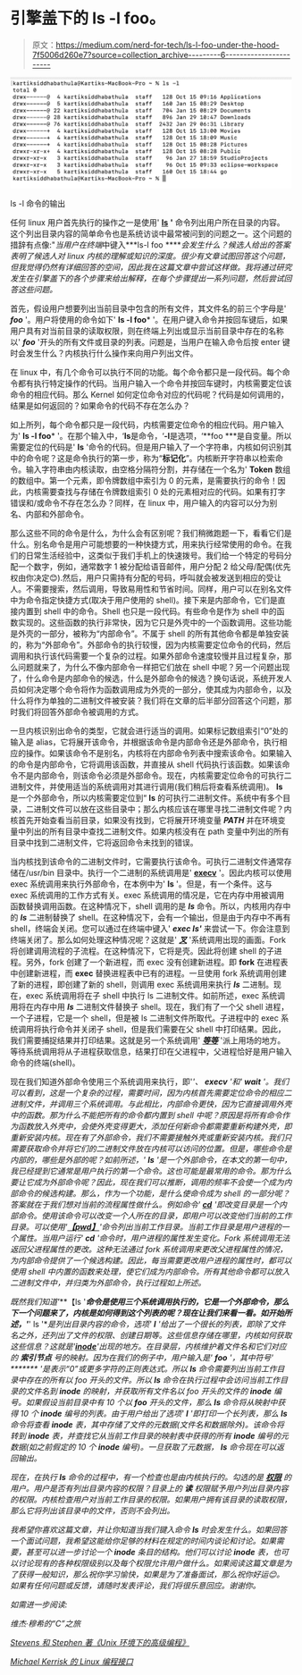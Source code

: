 # 引擎盖下的 ls -l foo。

> 原文：<https://medium.com/nerd-for-tech/ls-l-foo-under-the-hood-7f5006d260e7?source=collection_archive---------6----------------------->

![](img/e788d0474fabfc7faa6019bca19944bd.png)

ls -l 命令的输出

任何 linux 用户首先执行的操作之一是使用' [**ls**](https://man7.org/linux/man-pages/man1/ls.1.html) **'** 命令列出用户所在目录的内容。这个列出目录内容的简单命令也是系统访谈中最常被问到的问题之一。这个问题的措辞有点像:"*当用户在终端*中键入***ls-l foo *****会发生什么？候选人给出的答案表明了候选人对 linux 内核的理解或知识的深度。很少有文章试图回答这个问题，但我觉得仍然有详细回答的空间，因此我在这篇文章中尝试这样做。我将通过研究发生在引擎盖下的各个步骤来给出解释，在每个步骤提出一系列问题，然后尝试回答这些问题。*

首先，假设用户想要列出当前目录中包含的所有文件，其文件名的前三个字母是' ***foo*** '。用户将使用的命令如下' **ls -l foo*** '。在用户键入命令并按回车键后，如果用户具有对当前目录的读取权限，则在终端上列出或显示当前目录中存在的名称以' ***foo*** '开头的所有文件或目录的列表。问题是，当用户在输入命令后按 enter 键时会发生什么？内核执行什么操作来向用户列出文件。

在 linux 中，有几个命令可以执行不同的功能。每个命令都只是一段代码。每个命令都有执行特定操作的代码。当用户输入一个命令并按回车键时，内核需要定位该命令的相应代码。那么 Kernel 如何定位命令对应的代码呢？代码是如何调用的，结果是如何返回的？如果命令的代码不存在怎么办？

如上所列，每个命令都只是一段代码，内核需要定位命令的相应代码。用户输入为' **ls -l foo*** '。在那个输入中，‘**ls**是命令，‘**-l**是选项，‘**foo ***是自变量。所以需要定位的代码是' **ls** '命令的代码。但是用户输入了一个字符串，内核如何识别其中的命令呢？这是命令执行的第一步，称为“**标记化**”。内核断开字符串以检索命令。输入字符串由内核读取，由空格分隔符分割，并存储在一个名为' **Token** 数组的数组中。第一个元素，即令牌数组中索引为 0 的元素，是需要执行的命令！因此，内核需要查找与存储在令牌数组索引 0 处的元素相对应的代码。如果有打字错误和/或命令不存在怎么办？同样，在 linux 中，用户输入的内容可以分为别名、内部和外部命令。

那么这些不同的命令是什么，为什么会有区别呢？我们稍微跑题一下，看看它们是什么。别名命令是用户可能想要的一种快捷方式，用来执行经常使用的命令。在我们的日常生活经验中，这类似于我们手机上的快速拨号。我们给一个特定的号码分配一个数字，例如，通常数字 1 被分配给语音邮件，用户分配 2 给父母/配偶(优先权由你决定😊).然后，用户只需持有分配的号码，呼叫就会被发送到相应的受让人。不需要搜索，然后调用，导致易用性和节省时间。同样，用户可以在别名文件中为命令指定快捷方式(取决于用户使用的 shell)。接下来是内部命令，它们是直接内置到 shell 中的命令。Shell 也只是一段代码。有些命令是作为 shell 中的函数实现的。这些函数的执行非常快，因为它只是外壳中的一个函数调用。这些功能是外壳的一部分，被称为“内部命令”。不属于 shell 的所有其他命令都是单独安装的，称为“外部命令”。外部命令的执行较慢，因为内核需要定位命令的代码，然后调用和执行该代码需要一个复杂的过程。如果外部命令速度较慢并且过程复杂，那么问题就来了，为什么不像内部命令一样把它们放在 shell 中呢？另一个问题出现了，什么命令是内部命令的候选，什么是外部命令的候选？换句话说，系统开发人员如何决定哪个命令将作为函数调用成为外壳的一部分，使其成为内部命令，以及什么将作为单独的二进制文件被安装？我们将在文章的后半部分回答这个问题，那时我们将回答外部命令被调用的方式。

一旦内核识别出命令的类型，它就会进行适当的调用。如果标记数组索引“0”处的输入是 alias，它将展开该命令，并根据该命令是内部命令还是外部命令，执行相应的操作。如果该命令不是别名，内核将在内部命令列表中搜索该命令。如果输入的命令是内部命令，它将调用该函数，并直接从 shell 代码执行该函数。如果该命令不是内部命令，则该命令必须是外部命令。现在，内核需要定位命令的可执行二进制文件，并使用适当的系统调用对其进行调用(我们稍后将查看系统调用)。 **ls** 是一个外部命令，所以内核需要定位到“ **ls** 的可执行二进制文件。系统中有多个目录，二进制文件可以放在这些目录中；那么内核应该在哪里寻找二进制文件呢？内核首先开始查看当前目录，如果没有找到，它将展开环境变量 ***PATH*** 并在环境变量中列出的所有目录中查找二进制文件。如果内核没有在 path 变量中列出的所有目录中找到二进制文件，它将返回命令未找到的错误。

当内核找到该命令的二进制文件时，它需要执行该命令。可执行二进制文件通常存储在/usr/bin 目录中。执行一个二进制的系统调用是' [**execv**](https://man7.org/linux/man-pages/man3/exec.3.html) '。因此内核可以使用 exec 系统调用来执行外部命令，在本例中为' **ls** '。但是，有一个条件。这与 exec 系统调用的工作方式有关。exec 系统调用的情况是，它在内存中用被调用函数替换调用函数。在这种情况下，shell 调用的是 ***ls*** 命令。所以，内核用内存中的 ***ls*** 二进制替换了 shell。在这种情况下，会有一个输出，但是由于内存中不再有 shell，终端会关闭。您可以通过在终端中键入' ***exec ls'*** 来尝试一下。你会注意到终端关闭了。那么如何处理这种情况呢？这就是' [***叉***](https://man7.org/linux/man-pages/man2/fork.2.html) '系统调用出现的画面。Fork 将创建调用流程的子流程。在这种情况下，它将是壳。因此将创建 shell 的子进程。另外，fork 创建了一个新进程，而 exec 没有创建新进程。即 **fork** 在进程表中创建新进程，而 **exec** 替换进程表中已有的进程。一旦使用 fork 系统调用创建了新的进程，即创建了新的 shell，则调用 exec 系统调用来执行 ***ls*** 二进制。现在，exec 系统调用将在子 shell 中执行 ls 二进制文件。如前所述，exec 系统调用将在内存中用 ***ls*** 二进制文件替换子 shell。现在，我们有了一个父 shell 进程，一个子进程，它是一个 shell，但是被 ls 二进制文件所取代。子进程中的 exec 系统调用将执行命令并关闭子 shell，但是我们需要在父 shell 中打印结果。因此，我们需要捕捉结果并打印结果。这就是另一个系统调用' [***等等***](https://man7.org/linux/man-pages/man2/waitpid.2.html) '派上用场的地方。等待系统调用将从子进程获取信息，结果打印在父进程中，父进程恰好是用户输入命令的终端(shell)。

现在我们知道外部命令使用三个系统调用来执行，即'*'、 ***execv*** '和' ***wait*** '。我们可以看到，这是一个复杂的过程，需要时间，因为内核首先需要定位命令的相应二进制文件，并调用三个系统调用。与此相比，内部命令更快，因为它直接调用外壳中的函数。那为什么不能把所有的命令都内置到 shell 中呢？原因是将所有命令作为函数放入外壳中，会使外壳变得更大，添加任何新命令都需要重新构建外壳，即重新安装内核。现在有了外部命令，我们不需要接触外壳或重新安装内核。我们只需要获取命令并将它们的二进制文件放在内核可以访问的位置。但是，哪些命令是内部的，哪些是外部的呢？如前所述，' ***ls*** '是一个外部命令，在本文的第一句中，我已经提到它通常是用户执行的第一个命令。这也可能是最常用的命令。那为什么要让它成为外部命令呢？因此，现在我们可以推断，调用的频率不会使一个成为内部命令的候选构建。那么，作为一个功能，是什么使命令成为 shell 的一部分呢？答案就在于我们想对当前的流程属性做什么。例如命令' [***cd***](https://man7.org/linux/man-pages/man1/cd.1p.html) '即改变目录是一个内部命令。使用该命令可以改变一个人所在的目录，即用户可以改变他们当前的工作目录。可以使用'[***【pwd】***](https://man7.org/linux/man-pages/man1/pwd.1.html)'命令列出当前工作目录。当前工作目录是用户进程的一个属性。当用户运行' ***cd*** '命令时，用户进程的属性发生变化。Fork 系统调用无法返回父进程属性的更改。这种无法通过 fork 系统调用来更改父进程属性的情况，为内部命令提供了一个候选构建。因此，每当需要更改用户进程的属性时，都可以使用 shell 中内置的函数来处理，使它们成为内部命令。所有其他命令都可以放入二进制文件中，并归类为外部命令，执行过程如上所述。*

*既然我们知道'***【ls '***命令是使用三个系统调用执行的，它是一个外部命令，那么下一个问题来了，内核是如何得到这个列表的呢？现在让我们来看一看。如开始所述，'***' ls '***是列出目录内容的命令，选项' ***l*** '给出了一个很长的列表，即除了文件名之外，还列出了文件的权限、创建日期等。这些信息存储在哪里，内核如何获取这些信息？这就是'[***inode***](https://man7.org/linux/man-pages/man7/inode.7.html)'出现的地方。在目录层，内核维护着文件名和它们对应的 ***索引节点*** 号的映射。因为在我们的例子中，用户输入是' ***foo**** '，其中符号' ******* '是表示“0”或更多字符的正则表达式。所以 ***ls*** 命令需要列出当前工作目录中存在的所有以 foo 开头的文件。所以 ***ls*** 命令在执行过程中会访问当前工作目录的文件名到 ***inode*** 的映射，并获取所有文件名以 foo 开头的文件的 ***inode*** 编号。如果假设当前目录中有 10 个以 ***foo*** 开头的文件，那么 ***ls*** 命令将从映射中获得 10 个 ***inode*** 编号的列表。由于用户给出了选项' ***l*** '即打印一个长列表，那么 ***ls*** 命令将查看 ***inode*** 表，其中存储了文件的元数据(文件名和数据除外)。该命令将转到 ***inode*** 表，并查找它从当前工作目录的映射表中获得的所有 ***inode*** 编号的元数据(如之前假定的 10 个 ***inode*** 编号)。一旦获取了元数据， ***ls*** 命令现在可以返回输出。*

*现在，在执行 ***ls*** 命令的过程中，有一个检查也是由内核执行的。勾选的是 [***权限***](https://wiki.archlinux.org/index.php/File_permissions_and_attributes) 的用户。用户是否有列出目录内容的权限？目录上的 ***读*** 权限赋予用户列出目录内容的权限。内核检查用户对当前工作目录的权限。如果用户拥有该目录的读取权限，那么它将列出该目录中的文件，否则不会列出。*

*我希望你喜欢这篇文章，并让你知道当我们键入命令 ***ls*** 时会发生什么。如果回答一个面试问题，我希望这能给你足够的材料在规定的时间内谈论和讨论。如果需要，甚至可以进一步讨论一个 ***inode*** 条目的结构。他们可以讨论 ***inode*** 表，也可以讨论现有的各种权限级别以及每个权限允许用户做什么。如果阅读这篇文章是为了获得一般知识，那么祝你学习愉快，如果是为了准备面试，那么祝你好运😊。如果有任何问题或反馈，请随时发表评论，我们将很乐意回应。谢谢你。*

*如需进一步阅读:*

*维杰·穆希的“C”之旅*

*[Stevens 和 Stephen 著《Unix 环境下的高级编程》](http://www.apuebook.com/)*

*[Michael Kerrisk 的 Linux 编程接口](https://man7.org/tlpi/)*
